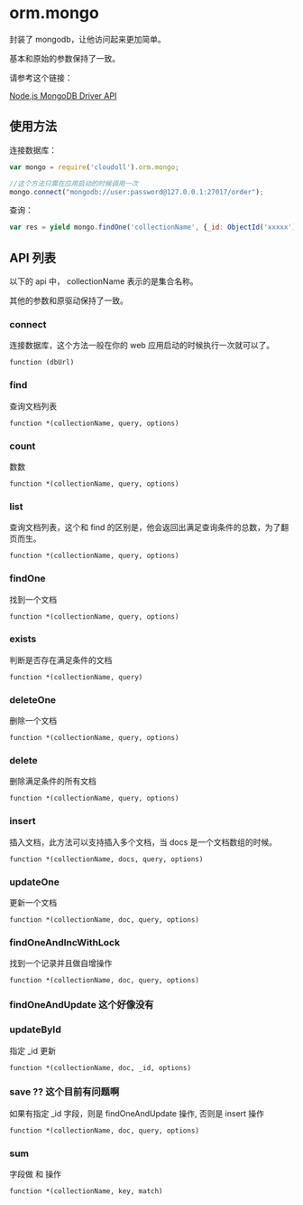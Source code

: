 # orm.mongo

封装了 mongodb，让他访问起来更加简单。

基本和原始的参数保持了一致。

请参考这个链接：

[Node.js MongoDB Driver API](http://mongodb.github.io/node-mongodb-native/2.0/api/)


## 使用方法

连接数据库：

```javascript
var mongo = require('cloudoll').orm.mongo;

//这个方法只需在应用启动的时候调用一次
mongo.connect("mongodb://user:password@127.0.0.1:27017/order");
```

查询：

```javascript
var res = yield mongo.findOne('collectionName', {_id: ObjectId('xxxxx')});

```

## API 列表

以下的 api 中， collectionName 表示的是集合名称。

其他的参数和原驱动保持了一致。

### connect

连接数据库，这个方法一般在你的 web 应用启动的时候执行一次就可以了。

```
function (dbUrl)
```

### find

查询文档列表

```
function *(collectionName, query, options)
```

### count

数数

```
function *(collectionName, query, options)
```

### list

查询文档列表，这个和 find 的区别是，他会返回出满足查询条件的总数，为了翻页而生。

```
function *(collectionName, query, options)
```

### findOne

找到一个文档

```
function *(collectionName, query, options)
```

### exists

判断是否存在满足条件的文档

```
function *(collectionName, query)
```

### deleteOne

删除一个文档

```
function *(collectionName, query, options)
```

### delete

删除满足条件的所有文档

```
function *(collectionName, query, options)
```

### insert

插入文档，此方法可以支持插入多个文档，当 docs 是一个文档数组的时候。

```
function *(collectionName, docs, query, options)
```

### updateOne

更新一个文档

```
function *(collectionName, doc, query, options)
```

### findOneAndIncWithLock

找到一个记录并且做自增操作

```
function *(collectionName, doc, query, options)
```

### findOneAndUpdate 这个好像没有



### updateById

指定 _id 更新

```
function *(collectionName, doc, _id, options)
```


### save ?? 这个目前有问题啊

如果有指定 _id 字段，则是 findOneAndUpdate 操作, 否则是 insert 操作

```
function *(collectionName, doc, query, options)
```

### sum

字段做 和 操作

```
function *(collectionName, key, match)
```